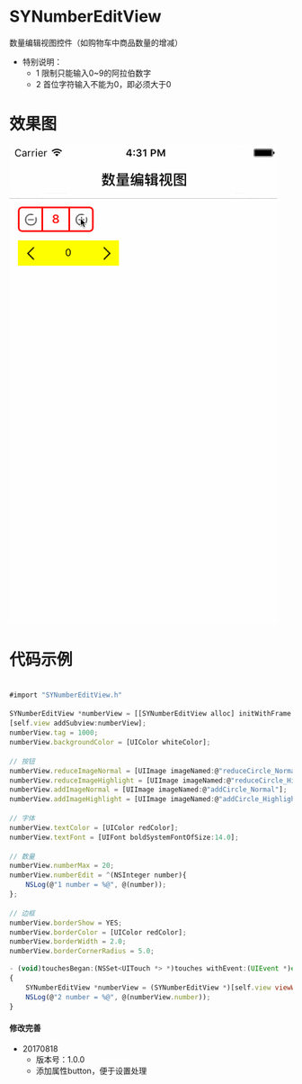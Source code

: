 # SYNumberEditView
数量编辑视图控件（如购物车中商品数量的增减）

* 特别说明：
  * 1 限制只能输入0~9的阿拉伯数字
  * 2 首位字符输入不能为0，即必须大于0


# 效果图

![NumberEdit.gif](./images/NumberEdit.gif)

# 代码示例
~~~ javascript

#import "SYNumberEditView.h"

SYNumberEditView *numberView = [[SYNumberEditView alloc] initWithFrame:CGRectMake(10.0, 10.0, 80.0, 30.0)];
[self.view addSubview:numberView];
numberView.tag = 1000;
numberView.backgroundColor = [UIColor whiteColor];

// 按钮
numberView.reduceImageNormal = [UIImage imageNamed:@"reduceCircle_Normal"];
numberView.reduceImageHighlight = [UIImage imageNamed:@"reduceCircle_Highlight"];
numberView.addImageNormal = [UIImage imageNamed:@"addCircle_Normal"];
numberView.addImageHighlight = [UIImage imageNamed:@"addCircle_Highlight"];

// 字体
numberView.textColor = [UIColor redColor];
numberView.textFont = [UIFont boldSystemFontOfSize:14.0];

// 数量
numberView.numberMax = 20;
numberView.numberEdit = ^(NSInteger number){
    NSLog(@"1 number = %@", @(number));
};

// 边框
numberView.borderShow = YES;
numberView.borderColor = [UIColor redColor];
numberView.borderWidth = 2.0;
numberView.borderCornerRadius = 5.0;
~~~

~~~ javascript
- (void)touchesBegan:(NSSet<UITouch *> *)touches withEvent:(UIEvent *)event
{
    SYNumberEditView *numberView = (SYNumberEditView *)[self.view viewWithTag:1000];
    NSLog(@"2 number = %@", @(numberView.number));
}
~~~

#### 修改完善
* 20170818
  * 版本号：1.0.0
  * 添加属性button，便于设置处理




